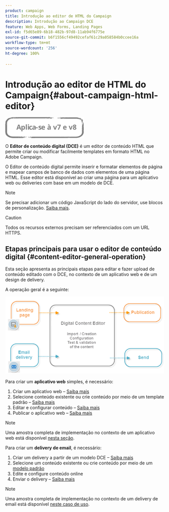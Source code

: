 ```yaml
---
product: campaign
title: Introdução ao editor de HTML do Campaign
description: Introdução ao Campaign DCE
feature: Web Apps, Web Forms, Landing Pages
exl-id: f5d65e89-6b18-482b-97d8-11ab94f6775e
source-git-commit: b6f1556cf49492cefaf61c29a058584b0ccee16a
workflow-type: tm+mt
source-wordcount: '256'
ht-degree: 100%

---
```


# Introdução ao editor de HTML do Campaign{#about-campaign-html-editor}

![](../../assets/common.svg)

O **Editor de conteúdo digital (DCE)** é um editor de conteúdo HTML que permite criar ou modificar facilmente templates em formato HTML no Adobe Campaign.

O Editor de conteúdo digital permite inserir e formatar elementos de página e mapear campos de banco de dados com elementos de uma página HTML. Esse editor está disponível ao criar uma página para um aplicativo web ou deliveries com base em um modelo de DCE.

>[!NOTE]
>
>Se precisar adicionar um código JavaScript do lado do servidor, use blocos de personalização. [Saiba mais](../../delivery/using/personalization-blocks.md).

>[!CAUTION]
>
>Todos os recursos externos precisam ser referenciados com um URL HTTPS.

## Etapas principais para usar o editor de conteúdo digital {#content-editor-general-operation}

Esta seção apresenta as principais etapas para editar e fazer upload de conteúdo editado com o DCE, no contexto de um aplicativo web e de um design de delivery.

A operação geral é a seguinte:

![](assets/dce_schema.png)

Para criar um **aplicativo web** simples, é necessário:

1. Criar um aplicativo web – [Saiba mais](creating-a-landing-page.md)
1. Selecione conteúdo existente ou crie conteúdo por meio de um template padrão – [Saiba mais](template-management.md)
1. Editar e configurar conteúdo – [Saiba mais](editing-content.md)
1. Publicar o aplicativo web – [Saiba mais](creating-a-landing-page.md#step-3---publishing-content)

>[!NOTE]
>
>Uma amostra completa de implementação no contexto de um aplicativo web está disponível [nesta seção](creating-a-landing-page.md).

Para criar um **delivery de email**, é necessário:

1. Criar um delivery a partir de um modelo DCE – [Saiba mais](use-case--creating-an-email-delivery.md)
1. Selecione um conteúdo existente ou crie conteúdo por meio de um [modelo padrão](template-management.md)
1. Edite e configure conteúdo online
1. Enviar o delivery – [Saiba mais](../../delivery/using/steps-about-delivery-creation-steps.md)

>[!NOTE]
>
>Uma amostra completa de implementação no contexto de um delivery de email está disponível [neste caso de uso](use-case--creating-an-email-delivery.md).
